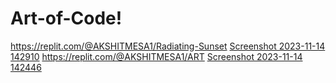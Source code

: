 # Art-of-Code!
https://replit.com/@AKSHITMESA1/Radiating-Sunset
[Screenshot 2023-11-14 142910](https://github.com/AkshM310/Art-of-Code/assets/150849982/f9d9dbf3-d2af-4980-ab6e-62fff6909179)
https://replit.com/@AKSHITMESA1/ART
[Screenshot 2023-11-14 142446](https://github.com/AkshM310/Art-of-Code/assets/150849982/9d7d34b9-05f9-4c4f-9124-0cf2ba20f8f4)
